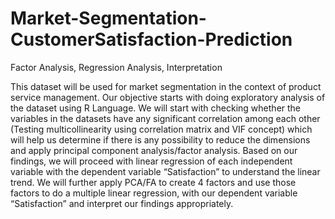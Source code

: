 # Market-Segmentation-CustomerSatisfaction-Prediction
Factor Analysis, Regression Analysis, Interpretation

This dataset will be used for market segmentation in the context of product service management. 
Our objective starts with doing exploratory analysis of the dataset using R Language. 
We will start with checking whether the variables in the datasets have any significant correlation among each other 
(Testing multicollinearity using correlation matrix and VIF concept) which will help us determine if there is any 
possibility to reduce the dimensions and apply principal component analysis/factor analysis. Based on our findings,
we will proceed with linear regression of each independent variable with the dependent variable “Satisfaction” to 
understand the linear trend. We will further apply PCA/FA to create 4 factors and use those factors to do a multiple linear regression,
with our dependent variable “Satisfaction” and interpret our findings appropriately. 
